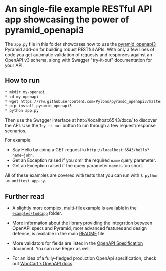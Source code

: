 # An single-file example RESTful API app showcasing the power of pyramid_openapi3

The `app.py` file in this folder showcases how to use the [pyramid_openapi3](https://github.com/Pylons/pyramid_openapi3) Pyramid add-on for building robust RESTful APIs. With only a few lines of code you get automatic validation of requests and responses against an OpenAPI v3 schema, along with Swagger "try-it-out" documentation for your API.

## How to run

```bash
* mkdir my-openapi
* cd my-openapi
* wget https://raw.githubusercontent.com/Pylons/pyramid_openapi3/master/examples/singlefile/app.py
* pip install pyramid_openapi3
* python app.py
```

Then use the Swagger interface at http://localhost:6543/docs/ to discover the API. Use the `Try it out` button to run through a few request/response scenarios.

For example:
* Say Hello by doing a GET request to `http://localhost:6543/hello?name=john`.
* Get an Exception raised if you omit the required `name` query parameter.
* Get an Exception raised if the query parameter `name` is too short.

All of these examples are covered with tests that you can run with `$ python -m unittest app.py`.


## Further read

* A slightly more complex, multi-file example is available in the [`examples/todoapp`](https://github.com/Pylons/pyramid_openapi3/tree/master/examples/todoapp) folder.

* More information about the library providing the integration between OpenAPI specs and Pyramid, more advanced features and design defence, is available in the main [README](https://github.com/Pylons/pyramid_openapi3) file.

* More validators for fields are listed in the [OpenAPI Specification](https://github.com/OAI/OpenAPI-Specification/blob/master/versions/3.0.0.md#properties) document. You can use Regex as well.

* For an idea of a fully-fledged production OpenApi specification, check out [WooCart's OpenAPI docs](https://app.woocart.com/api/v1/).
